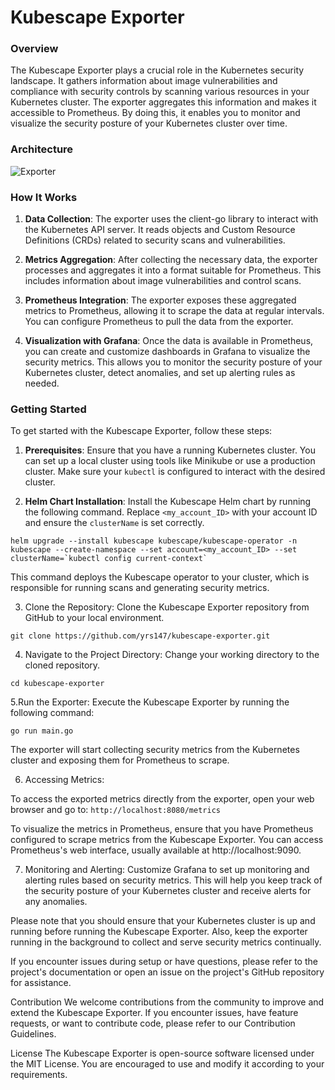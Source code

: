 # Kubescape Exporter

### Overview

The Kubescape Exporter plays a crucial role in the Kubernetes security landscape. It gathers information about image vulnerabilities and compliance with security controls by scanning various resources in your Kubernetes cluster. The exporter aggregates this information and makes it accessible to Prometheus. By doing this, it enables you to monitor and visualize the security posture of your Kubernetes cluster over time.

### Architecture
![Exporter](https://github.com/yrs147/kubescape-exporter/assets/98258627/c77076cf-a29c-481e-96d6-b50353a44498)


### How It Works

1. **Data Collection**: The exporter uses the client-go library to interact with the Kubernetes API server. It reads objects and Custom Resource Definitions (CRDs) related to security scans and vulnerabilities.

2. **Metrics Aggregation**: After collecting the necessary data, the exporter processes and aggregates it into a format suitable for Prometheus. This includes information about image vulnerabilities and  control scans.

3. **Prometheus Integration**: The exporter exposes these aggregated metrics to Prometheus, allowing it to scrape the data at regular intervals. You can configure Prometheus to pull the data from the exporter.

4. **Visualization with Grafana**: Once the data is available in Prometheus, you can create and customize dashboards in Grafana to visualize the security metrics. This allows you to monitor the security posture of your Kubernetes cluster, detect anomalies, and set up alerting rules as needed.

### Getting Started

To get started with the Kubescape Exporter, follow these steps:

1. **Prerequisites**: Ensure that you have a running Kubernetes cluster. You can set up a local cluster using tools like Minikube or use a production cluster. Make sure your `kubectl` is configured to interact with the desired cluster.

2. **Helm Chart Installation**: Install the Kubescape Helm chart by running the following command. Replace `<my_account_ID>` with your account ID and ensure the `clusterName` is set correctly.
```
helm upgrade --install kubescape kubescape/kubescape-operator -n kubescape --create-namespace --set account=<my_account_ID> --set clusterName=`kubectl config current-context`
```
This command deploys the Kubescape operator to your cluster, which is responsible for running scans and generating security metrics.

3. Clone the Repository: Clone the Kubescape Exporter repository from GitHub to your local environment.
```
git clone https://github.com/yrs147/kubescape-exporter.git
```
4. Navigate to the Project Directory: Change your working directory to the cloned repository.
```
cd kubescape-exporter
```  

5.Run the Exporter: Execute the Kubescape Exporter by running the following command:

```
go run main.go
```
The exporter will start collecting security metrics from the Kubernetes cluster and exposing them for Prometheus to scrape.

6. Accessing Metrics:

To access the exported metrics directly from the exporter, open your web browser and go to: `http://localhost:8080/metrics`

To visualize the metrics in Prometheus, ensure that you have Prometheus configured to scrape metrics from the Kubescape Exporter. You can access Prometheus's web interface, usually available at http://localhost:9090.

7. Monitoring and Alerting: Customize Grafana to set up monitoring and alerting rules based on security metrics. This will help you keep track of the security posture of your Kubernetes cluster and receive alerts for any anomalies.

Please note that you should ensure that your Kubernetes cluster is up and running before running the Kubescape Exporter. Also, keep the exporter running in the background to collect and serve security metrics continually.

If you encounter issues during setup or have questions, please refer to the project's documentation or open an issue on the project's GitHub repository for assistance.

Contribution
We welcome contributions from the community to improve and extend the Kubescape Exporter. If you encounter issues, have feature requests, or want to contribute code, please refer to our Contribution Guidelines.

License
The Kubescape Exporter is open-source software licensed under the MIT License. You are encouraged to use and modify it according to your requirements.
